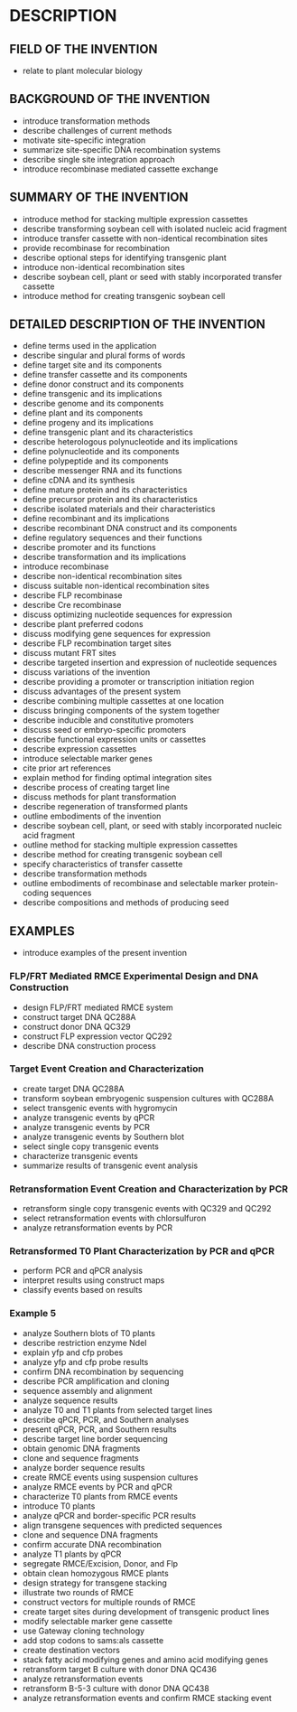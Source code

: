 # DESCRIPTION

## FIELD OF THE INVENTION

- relate to plant molecular biology

## BACKGROUND OF THE INVENTION

- introduce transformation methods
- describe challenges of current methods
- motivate site-specific integration
- summarize site-specific DNA recombination systems
- describe single site integration approach
- introduce recombinase mediated cassette exchange

## SUMMARY OF THE INVENTION

- introduce method for stacking multiple expression cassettes
- describe transforming soybean cell with isolated nucleic acid fragment
- introduce transfer cassette with non-identical recombination sites
- provide recombinase for recombination
- describe optional steps for identifying transgenic plant
- introduce non-identical recombination sites
- describe soybean cell, plant or seed with stably incorporated transfer cassette
- introduce method for creating transgenic soybean cell

## DETAILED DESCRIPTION OF THE INVENTION

- define terms used in the application
- describe singular and plural forms of words
- define target site and its components
- define transfer cassette and its components
- define donor construct and its components
- define transgenic and its implications
- describe genome and its components
- define plant and its components
- define progeny and its implications
- define transgenic plant and its characteristics
- describe heterologous polynucleotide and its implications
- define polynucleotide and its components
- define polypeptide and its components
- describe messenger RNA and its functions
- define cDNA and its synthesis
- define mature protein and its characteristics
- define precursor protein and its characteristics
- describe isolated materials and their characteristics
- define recombinant and its implications
- describe recombinant DNA construct and its components
- define regulatory sequences and their functions
- describe promoter and its functions
- describe transformation and its implications
- introduce recombinase
- describe non-identical recombination sites
- discuss suitable non-identical recombination sites
- describe FLP recombinase
- describe Cre recombinase
- discuss optimizing nucleotide sequences for expression
- describe plant preferred codons
- discuss modifying gene sequences for expression
- describe FLP recombination target sites
- discuss mutant FRT sites
- describe targeted insertion and expression of nucleotide sequences
- discuss variations of the invention
- describe providing a promoter or transcription initiation region
- discuss advantages of the present system
- describe combining multiple cassettes at one location
- discuss bringing components of the system together
- describe inducible and constitutive promoters
- discuss seed or embryo-specific promoters
- describe functional expression units or cassettes
- describe expression cassettes
- introduce selectable marker genes
- cite prior art references
- explain method for finding optimal integration sites
- describe process of creating target line
- discuss methods for plant transformation
- describe regeneration of transformed plants
- outline embodiments of the invention
- describe soybean cell, plant, or seed with stably incorporated nucleic acid fragment
- outline method for stacking multiple expression cassettes
- describe method for creating transgenic soybean cell
- specify characteristics of transfer cassette
- describe transformation methods
- outline embodiments of recombinase and selectable marker protein-coding sequences
- describe compositions and methods of producing seed

## EXAMPLES

- introduce examples of the present invention

### FLP/FRT Mediated RMCE Experimental Design and DNA Construction

- design FLP/FRT mediated RMCE system
- construct target DNA QC288A
- construct donor DNA QC329
- construct FLP expression vector QC292
- describe DNA construction process

### Target Event Creation and Characterization

- create target DNA QC288A
- transform soybean embryogenic suspension cultures with QC288A
- select transgenic events with hygromycin
- analyze transgenic events by qPCR
- analyze transgenic events by PCR
- analyze transgenic events by Southern blot
- select single copy transgenic events
- characterize transgenic events
- summarize results of transgenic event analysis

### Retransformation Event Creation and Characterization by PCR

- retransform single copy transgenic events with QC329 and QC292
- select retransformation events with chlorsulfuron
- analyze retransformation events by PCR

### Retransformed T0 Plant Characterization by PCR and qPCR

- perform PCR and qPCR analysis
- interpret results using construct maps
- classify events based on results

### Example 5

- analyze Southern blots of T0 plants
- describe restriction enzyme NdeI
- explain yfp and cfp probes
- analyze yfp and cfp probe results
- confirm DNA recombination by sequencing
- describe PCR amplification and cloning
- sequence assembly and alignment
- analyze sequence results
- analyze T0 and T1 plants from selected target lines
- describe qPCR, PCR, and Southern analyses
- present qPCR, PCR, and Southern results
- describe target line border sequencing
- obtain genomic DNA fragments
- clone and sequence fragments
- analyze border sequence results
- create RMCE events using suspension cultures
- analyze RMCE events by PCR and qPCR
- characterize T0 plants from RMCE events
- introduce T0 plants
- analyze qPCR and border-specific PCR results
- align transgene sequences with predicted sequences
- clone and sequence DNA fragments
- confirm accurate DNA recombination
- analyze T1 plants by qPCR
- segregate RMCE/Excision, Donor, and Flp
- obtain clean homozygous RMCE plants
- design strategy for transgene stacking
- illustrate two rounds of RMCE
- construct vectors for multiple rounds of RMCE
- create target sites during development of transgenic product lines
- modify selectable marker gene cassette
- use Gateway cloning technology
- add stop codons to sams:als cassette
- create destination vectors
- stack fatty acid modifying genes and amino acid modifying genes
- retransform target B culture with donor DNA QC436
- analyze retransformation events
- retransform B-5-3 culture with donor DNA QC438
- analyze retransformation events and confirm RMCE stacking event

